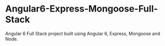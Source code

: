 # Angular6-Express-Mongoose-Full-Stack
Angular 6 Full Stack project built using Angular 6, Express, Mongoose and Node.

